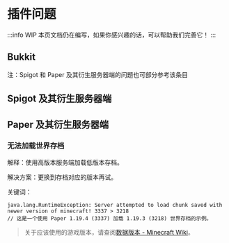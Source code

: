# 插件问题

:::info WIP
本页文档仍在编写，如果你感兴趣的话，可以帮助我们完善它！
:::

## Bukkit 

注：Spigot 和 Paper 及其衍生服务器端的问题也可部分参考该条目

## Spigot 及其衍生服务器端

## Paper 及其衍生服务器端

### 无法加载世界存档

解释：使用高版本服务端加载低版本存档。

解决方案：更换到存档对应的版本再试。

关键词：

```log
java.lang.RuntimeException: Server attempted to load chunk saved with newer version of minecraft! 3337 > 3218
// 这是一个使用 Paper 1.19.4 (3337) 加载 1.19.3 (3218) 世界存档的示例。
```

> 关于应该使用的游戏版本，请查阅[数据版本 - Minecraft Wiki](https://minecraft.fandom.com/zh/wiki/数据版本#数据版本列表)。

